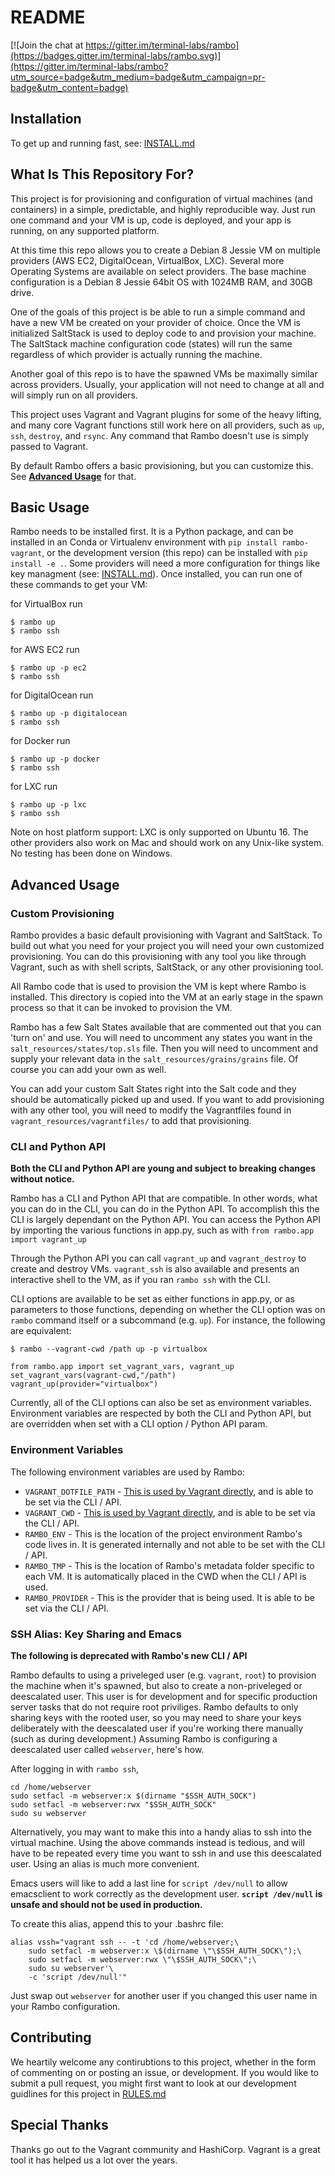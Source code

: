 # README

[![Join the chat at https://gitter.im/terminal-labs/rambo](https://badges.gitter.im/terminal-labs/rambo.svg)](https://gitter.im/terminal-labs/rambo?utm_source=badge&utm_medium=badge&utm_campaign=pr-badge&utm_content=badge)

## Installation
To get up and running fast, see: [INSTALL.md](https://github.com/terminal-labs/rambo/blob/master/docs/INSTALL.md)

## What Is This Repository For?
This project is for provisioning and configuration of virtual machines (and containers) in a simple, predictable, and highly reproducible way. Just run one command and your VM is up, code is deployed, and your app is running, on any supported platform.

At this time this repo allows you to create a Debian 8 Jessie VM on multiple providers (AWS EC2, DigitalOcean, VirtualBox, LXC). Several more Operating Systems are available on select providers. The base machine configuration is a Debian 8 Jessie 64bit OS with 1024MB RAM, and 30GB drive.

One of the goals of this project is be able to run a simple command and have a new VM be created on your provider of choice. Once the VM is initialized SaltStack is used to deploy code to and provision your machine. The SaltStack machine configuration code (states) will run the same regardless of which provider is actually running the machine.

Another goal of this repo is to have the spawned VMs be maximally similar across providers. Usually, your application will not need to change at all and will simply run on all providers.

This project uses Vagrant and Vagrant plugins for some of the heavy lifting, and many core Vagrant functions still work here on all providers, such as `up`, `ssh`, `destroy`, and `rsync`. Any command that Rambo doesn't use is simply passed to Vagrant.

By default Rambo offers a basic provisioning, but you can customize this. See [**Advanced Usage**](#advanced-usage) for that.

## Basic Usage
Rambo needs to be installed first. It is a Python package, and can be installed in an Conda or Virtualenv environment with `pip install rambo-vagrant`, or the development version (this repo) can be installed with `pip install -e .`. Some providers will need a more configuration for things like key managment (see: [INSTALL.md](https://github.com/terminal-labs/rambo/blob/master/docs/INSTALL.md)). Once installed, you can run one of these commands to get your VM:

for VirtualBox run
```
$ rambo up
$ rambo ssh
```

for AWS EC2 run
```
$ rambo up -p ec2
$ rambo ssh
```

for DigitalOcean run
```
$ rambo up -p digitalocean
$ rambo ssh
```

for Docker run
```
$ rambo up -p docker
$ rambo ssh
```

for LXC run
```
$ rambo up -p lxc
$ rambo ssh
```

Note on host platform support: LXC is only supported on Ubuntu 16. The other providers also work on Mac and should work on any Unix-like system. No testing has been done on Windows.

## Advanced Usage

### Custom Provisioning
Rambo provides a basic default provisioning with Vagrant and SaltStack. To build out what you need for your project you will need your own customized provisioning. You can do this provisioning with any tool you like through Vagrant, such as with shell scripts, SaltStack, or any other provisioning tool.

All Rambo code that is used to provision the VM is kept where Rambo is installed. This directory is copied into the VM at an early stage in the spawn process so that it can be invoked to provision the VM.

Rambo has a few Salt States available that are commented out that you can 'turn on' and use. You will need to uncomment any states you want in the `salt_resources/states/top.sls` file. Then you will need to uncomment and supply your relevant data in the `salt_resources/grains/grains` file. Of course you can add your own as well.

You can add your custom Salt States right into the Salt code and they should be automatically picked up and used. If you want to add provisioning with any other tool, you will need to modify the Vagrantfiles found in `vagrant_resources/vagrantfiles/` to add that provisioning.

### CLI and Python API

**Both the CLI and Python API are young and subject to breaking changes without notice.**


Rambo has a CLI and Python API that are compatible. In other words, what you can do in the CLI, you can do in the Python API. To accomplish this the CLI is largely dependant on the Python API. You can access the Python API by importing the various functions in app.py, such as with `from rambo.app import vagrant_up`

Through the Python API you can call `vagrant_up` and `vagrant_destroy` to create and destroy VMs. `vagrant_ssh` is also available and presents an interactive shell to the VM, as if you ran `rambo ssh` with the CLI.

CLI options are available to be set as either functions in app.py, or as parameters to those functions, depending on whether the CLI option was on `rambo` command itself or a subcommand (e.g. `up`). For instance, the following are equivalent:

```
$ rambo --vagrant-cwd /path up -p virtualbox
```
```
from rambo.app import set_vagrant_vars, vagrant_up
set_vagrant_vars(vagrant-cwd,"/path")
vagrant_up(provider="virtualbox")
```

Currently, all of the CLI options can also be set as environment variables. Environment variables are respected by both the CLI and Python API, but are overridden when set with a CLI option / Python API param.

### Environment Variables

The following environment variables are used by Rambo:

- `VAGRANT_DOTFILE_PATH` - [This is used by Vagrant directly](https://www.vagrantup.com/docs/other/environmental-variables.html#vagrant_dotfile_path), and is able to be set via the CLI / API.
- `VAGRANT_CWD` - [This is used by Vagrant directly](https://www.vagrantup.com/docs/other/environmental-variables.html#vagrant_cwd), and is able to be set via the CLI / API.
- `RAMBO_ENV` - This is the location of the project environment Rambo's code lives in. It is generated internally and not able to be set with the CLI / API.
- `RAMBO_TMP` - This is the location of Rambo's metadata folder specific to each VM. It is automatically placed in the CWD when the CLI / API is used.
- `RAMBO_PROVIDER` - This is the provider that is being used. It is able to be set via the CLI / API.

### SSH Alias: Key Sharing and Emacs

**The following is deprecated with Rambo's new CLI / API**

Rambo defaults to using a priveleged user (e.g. `vagrant`, `root`) to provision the machine when it's spawned, but also to create a non-priveleged or deescalated user. This user is for development and for specific production server tasks that do not require root priviliges. Rambo defaults to only sharing keys with the rooted user, so you may need to share your keys deliberately with the deescalated user if you're working there manually (such as during development.) Assuming Rambo is configuring a deescalated user called `webserver`, here's how.

After logging in with `rambo ssh`,

```
cd /home/webserver
sudo setfacl -m webserver:x $(dirname "$SSH_AUTH_SOCK")
sudo setfacl -m webserver:rwx "$SSH_AUTH_SOCK"
sudo su webserver
```

Alternatively, you may want to make this into a handy alias to ssh into the virtual machine.
Using the above commands instead is tedious, and will have to be repeated every time you want to ssh in and use this deescalated user.
Using an alias is much more convenient.

Emacs users will like to add a last line for `script /dev/null` to allow emacsclient to work correctly as the development user.
**`script /dev/null` is unsafe and should not be used in production.**

To create this alias, append this to your .bashrc file:

```
alias vssh="vagrant ssh -- -t 'cd /home/webserver;\
    sudo setfacl -m webserver:x \$(dirname \"\$SSH_AUTH_SOCK\");\
    sudo setfacl -m webserver:rwx \"\$SSH_AUTH_SOCK\";\
    sudo su webserver'\
    -c 'script /dev/null'"
```

Just swap out `webserver` for another user if you changed this user name in your Rambo configuration.

## Contributing
We heartily welcome any contirubtions to this project, whether in the form of commenting on or posting an issue, or development. If you would like to submit a pull request, you might first want to look at our development guidlines for this project in [RULES.md](https://github.com/terminal-labs/rambo/blob/master/RULES.md)

## Special Thanks
Thanks go out to the Vagrant community and HashiCorp. Vagrant is a great tool it has helped us a lot over the years.
